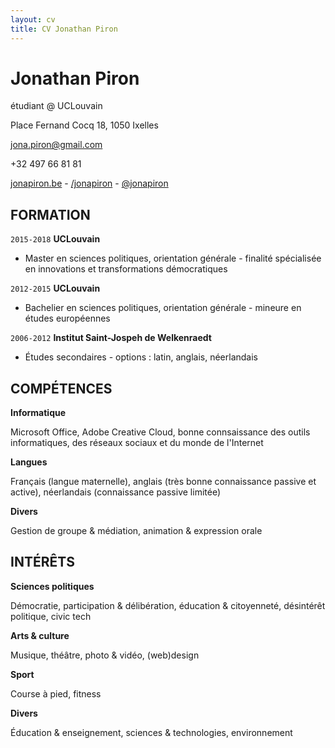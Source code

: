 ```yaml
---
layout: cv
title: CV Jonathan Piron
---
```

# Jonathan Piron
étudiant @ UCLouvain

<i class="fas fa-home"></i> Place Fernand Cocq 18, 1050 Ixelles <br/>

<i class="fas fa-envelope"></i> <a href="mailto:jona.piron@gmail.com"> jona.piron@gmail.com</a> <br/>

<i class="fas fa-mobile-alt"></i>  +32 497 66 81 81

<div id="webaddress">
  <a target="_blank" href="http://jonapiron.be"><i class="fas fa-user-circle"></i> jonapiron.be</a> - 
  <a target="_blank" href="https://linkedin.com/in/jonapiron"><i class="fab fa-linkedin"></i> /jonapiron</a> -
  <a target="_blank" href="https://twitter.com/jonapiron"><i class="fab fa-twitter"></i> @jonapiron</a>
</div>

## FORMATION

`2015-2018`
__UCLouvain__

- Master en sciences politiques, orientation générale - finalité spécialisée en innovations et transformations démocratiques

`2012-2015`
__UCLouvain__

- Bachelier en sciences politiques, orientation générale - mineure en études européennes

`2006-2012`
__Institut Saint-Jospeh de Welkenraedt__

- Études secondaires - options : latin, anglais, néerlandais


## COMPÉTENCES 

__Informatique__

Microsoft Office, Adobe Creative Cloud, bonne connsaissance des outils informatiques, des réseaux sociaux et du monde de l'Internet

__Langues__

Français (langue maternelle), anglais (très bonne connaissance passive et active), néerlandais (connaissance passive limitée)

__Divers__

Gestion de groupe & médiation, animation & expression orale


## INTÉRÊTS

__Sciences politiques__

Démocratie, participation & délibération, éducation & citoyenneté, désintérêt politique, civic tech

__Arts & culture__

Musique, théâtre, photo & vidéo, (web)design

__Sport__ 

Course à pied, fitness

__Divers__

Éducation & enseignement, sciences & technologies, environnement


<!-- ### Footer

Dernière mise à jour : 09/2018 -->


